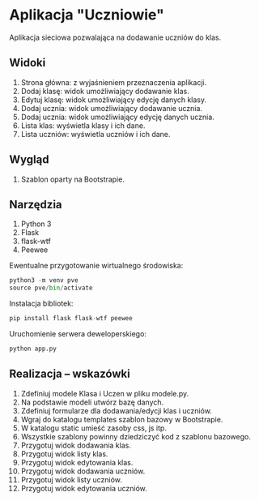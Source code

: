 # Aplikacja "Uczniowie"
Aplikacja sieciowa pozwalająca na dodawanie uczniów do klas.

## Widoki

1. Strona główna: z wyjaśnieniem przeznaczenia aplikacji.
2. Dodaj klasę: widok umożliwiający dodawanie klas.
3. Edytuj klasę: widok umożliwiający edycję danych klasy.
4. Dodaj ucznia: widok umożliwiający dodawanie ucznia.
5. Dodaj ucznia: widok umożliwiający edycję danych ucznia.
6. Lista klas: wyświetla klasy i ich dane.
7. Lista uczniów: wyświetla uczniów i ich dane.

## Wygląd

1. Szablon oparty na Bootstrapie.

## Narzędzia

1. Python 3
2. Flask
3. flask-wtf
4. Peewee

Ewentualne przygotowanie wirtualnego środowiska:

```python
python3 -m venv pve
source pve/bin/activate
```

Instalacja bibliotek:

```python
pip install flask flask-wtf peewee
```

Uruchomienie serwera deweloperskiego:

```python
python app.py
```

## Realizacja – wskazówki

1.    Zdefiniuj modele Klasa i Uczen w pliku modele.py.
2.    Na podstawie modeli utwórz bazę danych.
3. Zdefiniuj formularze dla dodawania/edycji klas i uczniów.
4.    Wgraj do katalogu templates szablon bazowy w Bootstrapie.
5.    W katalogu static umieść zasoby css, js itp.
6. Wszystkie szablony powinny dziedziczyć kod z szablonu bazowego.
7. Przygotuj widok dodawania klas.
8. Przygotuj widok listy klas.
9. Przygotuj widok edytowania klas.
10. Przygotuj widok dodawania uczniów.
11. Przygotuj widok listy uczniów.
12. Przygotuj widok edytowania uczniów.

